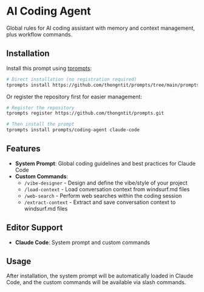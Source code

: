 # AI Coding Agent

Global rules for AI coding assistant with memory and context management, plus workflow commands.

## Installation

Install this prompt using [tprompts](https://github.com/dzhng/tprompts):

```bash
# Direct installation (no registration required)
tprompts install https://github.com/thongntit/prompts/tree/main/prompts/coding-agent claude-code
```

Or register the repository first for easier management:

```bash
# Register the repository
tprompts register https://github.com/thongntit/prompts.git

# Then install the prompt
tprompts install prompts/coding-agent claude-code
```

## Features

- **System Prompt**: Global coding guidelines and best practices for Claude Code
- **Custom Commands**:
  - `/vibe-designer` - Design and define the vibe/style of your project
  - `/load-context` - Load conversation context from windsurf.md files
  - `/web-search` - Perform web searches within the coding session
  - `/extract-context` - Extract and save conversation context to windsurf.md files

## Editor Support

- **Claude Code**: System prompt and custom commands

## Usage

After installation, the system prompt will be automatically loaded in Claude Code, and the custom commands will be available via slash commands.
